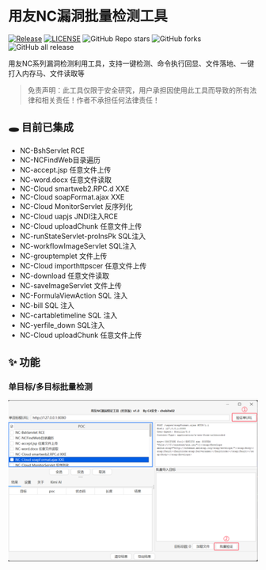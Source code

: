 # 用友NC漏洞批量检测工具

<a href="https://github.com/youki992/YonYouNCPocTool"><img alt="Release" src="https://img.shields.io/badge/YonYouNCPocTool-1.0-ff69b4"></a>
<a href="https://github.com/youki992/YonYouNCPocTool"><img alt="LICENSE" src="https://img.shields.io/badge/LICENSE-GPL-important"></a>
![GitHub Repo stars](https://img.shields.io/github/stars/youki992/YonYouNCPocTool?color=success)
![GitHub forks](https://img.shields.io/github/forks/youki992/YonYouNCPocTool)
![GitHub all release](https://img.shields.io/github/downloads/youki992/YonYouNCPocTool/total?color=blueviolet)  

用友NC系列漏洞检测利用工具，支持一键检测、命令执行回显、文件落地、一键打入内存马、文件读取等

> 免责声明：此工具仅限于安全研究，用户承担因使用此工具而导致的所有法律和相关责任！作者不承担任何法律责任！

## 🕳️ 目前已集成
* NC-BshServlet RCE
* NC-NCFindWeb目录遍历
* NC-accept.jsp 任意文件上传
* NC-word.docx 任意文件读取
* NC-Cloud smartweb2.RPC.d XXE
* NC-Cloud soapFormat.ajax XXE
* NC-Cloud MonitorServlet 反序列化
* NC-Cloud uapjs JNDI注入RCE
* NC-Cloud uploadChunk 任意文件上传
* NC-runStateServlet-proInsPk SQL注入
* NC-workflowImageServlet SQL注入
* NC-grouptemplet 文件上传
* NC-Cloud importhttpscer 任意文件上传
* NC-download 任意文件读取
* NC-saveImageServlet 文件上传
* NC-FormulaViewAction SQL 注入
* NC-bill SQL 注入
* NC-cartabletimeline SQL 注入
* NC-yerfile_down SQL注入
* NC-Cloud uploadChunk 任意文件上传

## ✨ 功能
###  单目标/多目标批量检测
![](pics/e8e62734-646e-4c48-854b-904961e3458a.png)
